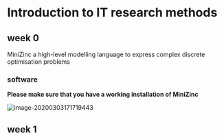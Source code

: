 # Introduction to IT research methods

## week 0

MiniZinc a high-level modelling language to express complex discrete optimisation problems

### software

**Please make sure that you have a working installation of MiniZinc**

![image-20200303171719443](C:\Users\liu\AppData\Roaming\Typora\typora-user-images\image-20200303171719443.png)



## week 1

